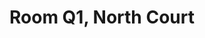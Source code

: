 ---
basin: 'No'
cudn: true
floor: First
grade: 3
images:
- /room_database/images/noc/q7_1.jpg
- /room_database/images/noc/q7_2.jpg
- /room_database/images/noc/q7_3.jpg
- /room_database/images/noc/q7_4.jpg
living_room: 'No'
location: North Court
name: Q1
network: Wired and Wireless
title: Room Q1, North Court
---